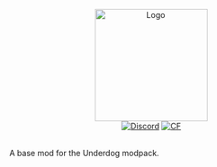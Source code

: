 <p align="center"><img src="crocodilite.jpeg" alt="Logo" width="200"> <br>
  <a href="https://discord.gg/NXNXmdBUk5"><img src="https://img.shields.io/discord/796443640381702145?label=discord&style=flat-square" alt="Discord"></a>
	<a href="https://www.curseforge.com/minecraft/mc-mods/underdog-items"><img src="http://cf.way2muchnoise.eu/438294.svg" alt="CF"></a><br><br>
</p>

A base mod for the Underdog modpack.
